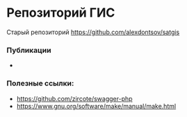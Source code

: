 # Репозиторий ГИС
Старый репозиторий
https://github.com/alexdontsov/satgis

### Публикации
* 
### Полезные ссылки:
* https://github.com/zircote/swagger-php
* https://www.gnu.org/software/make/manual/make.html
